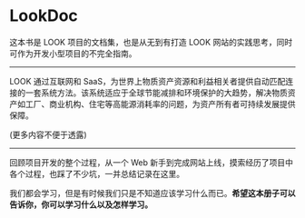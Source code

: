 # LookDoc

这本书是 LOOK 项目的文档集，也是从无到有打造 LOOK 网站的实践思考，同时可作为开发小型项目的不完全指南。

---

LOOK 通过互联网和 SaaS，为世界上物质资产资源和利益相关者提供自动匹配连接的一套系统方法。该系统适应于全球节能减排和环境保护的大趋势，解决物质资产如工厂、商业机构、住宅等高能源消耗率的问题，为资产所有者可持续发展提供保障。

\(更多内容不便于透露\)

---

回顾项目开发的整个过程，从一个 Web 新手到完成网站上线，摸索经历了项目中各个过程，也踩了不少坑，一并总结记录在这里。

我们都会学习，但是有时候我们只是不知道应该学习什么而已。**希望这本册子可以告诉你，你可以学习什么以及怎样学习。**


